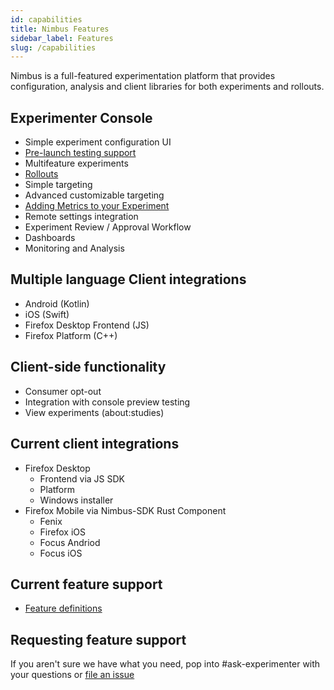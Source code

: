 ```yaml
---
id: capabilities
title: Nimbus Features
sidebar_label: Features
slug: /capabilities
---
```


Nimbus is a full-featured experimentation platform that provides configuration, analysis and client libraries for both experiments and rollouts.

## Experimenter Console
- Simple experiment configuration UI
- [Pre-launch testing support](https://experimenter.info/workflow/preview)
- Multifeature experiments
- [Rollouts](/deep-dives/experimenter/rollouts.mdx)
- Simple targeting
- Advanced customizable targeting
- [Adding Metrics to your Experiment](https://experimenter.info/faq/Metric%20Availability/non-guardrail-outcome)
- Remote settings integration
- Experiment Review / Approval Workflow
- Dashboards
- Monitoring and Analysis

## Multiple language Client integrations
- Android (Kotlin)
- iOS (Swift)
- Firefox Desktop Frontend (JS)
- Firefox Platform (C++)

## Client-side functionality
- Consumer opt-out
- Integration with console preview testing
- View experiments (about:studies)

## Current client integrations
- Firefox Desktop
  - Frontend via JS SDK
  - Platform
  - Windows installer
- Firefox Mobile via Nimbus-SDK Rust Component
  - Fenix
  - Firefox iOS
  - Focus Andriod
  - Focus iOS

## Current feature support
- [Feature definitions](https://experimenter.info/feature-definition)

## Requesting feature support
If you aren't sure we have what you need, pop into #ask-experimenter with your questions or [file an issue](https://mozilla-hub.atlassian.net/secure/CreateIssueDetails!init.jspa?pid=10203&issuetype=10097) 
